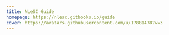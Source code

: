 ```yaml
---
title: NLeSC Guide
homepage: https://nlesc.gitbooks.io/guide
cover: https://avatars.githubusercontent.com/u/17881478?v=3
---
```


    
